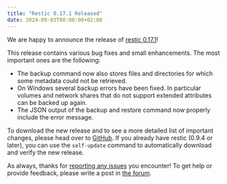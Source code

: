 ```yaml
---
title: "Restic 0.17.1 Released"
date: 2024-09-03T00:00:00+02:00
---
```


We are happy to announce the release of [restic 0.17.1](https://github.com/restic/restic/releases/v0.17.1)!

This release contains various bug fixes and small enhancements. The most important ones are the following:

- The backup command now also stores files and directories for which some metadata could not be retrieved.
- On Windows several backup errors have been fixed. In particular volumes and network shares that do not support extended attributes can be backed up again.
- The JSON output of the backup and restore command now properly include the error message.

To download the new release and to see a more detailed list of important changes, please head over to [GitHub](https://github.com/restic/restic/releases/v0.17.1). If you already have restic (0.9.4 or later), you can use the `self-update` command to automatically download and verify the new release.

As always, thanks for [reporting any issues](https://github.com/restic/restic/issues/new/choose) you encounter! To get help or provide feedback, please write a post in [the forum](https://forum.restic.net).
